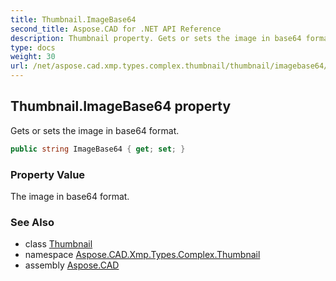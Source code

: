 ```yaml
---
title: Thumbnail.ImageBase64
second_title: Aspose.CAD for .NET API Reference
description: Thumbnail property. Gets or sets the image in base64 format
type: docs
weight: 30
url: /net/aspose.cad.xmp.types.complex.thumbnail/thumbnail/imagebase64/
---
```

## Thumbnail.ImageBase64 property

Gets or sets the image in base64 format.

```csharp
public string ImageBase64 { get; set; }
```

### Property Value

The image in base64 format.

### See Also

* class [Thumbnail](../)
* namespace [Aspose.CAD.Xmp.Types.Complex.Thumbnail](../../../aspose.cad.xmp.types.complex.thumbnail/)
* assembly [Aspose.CAD](../../../)


